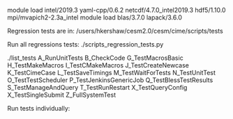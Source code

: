 
 module load intel/2019.3 yaml-cpp/0.6.2 netcdf/4.7.0_intel2019.3 hdf5/1.10.0  mpi/mvapich2-2.3a_intel
 module load blas/3.7.0 lapack/3.6.0


Regression tests are in:
/users/hkershaw/cesm2.0/cesm/cime/scripts/tests


Run all regressions tests: 
   ./scripts_regression_tests.py


./list_tests
A_RunUnitTests
B_CheckCode
G_TestMacrosBasic
H_TestMakeMacros
I_TestCMakeMacros
J_TestCreateNewcase
K_TestCimeCase
L_TestSaveTimings
M_TestWaitForTests
N_TestUnitTest
O_TestTestScheduler
P_TestJenkinsGenericJob
Q_TestBlessTestResults
S_TestManageAndQuery
T_TestRunRestart
X_TestQueryConfig
X_TestSingleSubmit
Z_FullSystemTest


Run tests individually:


